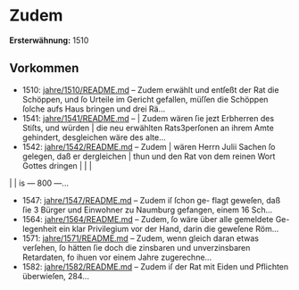 # Zudem

**Ersterwähnung:** 1510

## Vorkommen
- 1510: [jahre/1510/README.md](../jahre/1510/README.md) – Zudem erwählt und entſeßt der Rat die
Schöppen, und ſo Urteile im Gericht gefallen, müſſen die
Schöppen ſolche aufs Haus bringen und drei Rä...
- 1541: [jahre/1541/README.md](../jahre/1541/README.md) – |
Zudem wären ſie jezt Erbherren des Stiſts, und würden |
die neu erwählten Rats3perſonen an ihrem Amte gehindert,
desgleichen wäre des alte...
- 1542: [jahre/1542/README.md](../jahre/1542/README.md) – Zudem |
wären Herrn Julii Sachen ſo gelegen, daß er dergleichen |
thun und den Rat von dem reinen Wort Gottes dringen |
|
|


|
|
is
— 800 —...
- 1547: [jahre/1547/README.md](../jahre/1547/README.md) – Zudem iſ ſchon ge-
flagt geweſen, daß ſie 3 Bürger und Einwohner zu
Naumburg gefangen, einem 16 Sch...
- 1564: [jahre/1564/README.md](../jahre/1564/README.md) – Zudem, ſo wäre über alle gemeldete Ge-
legenheit ein klar Privilegium vor der Hand, darin die
geweſene Röm...
- 1571: [jahre/1571/README.md](../jahre/1571/README.md) – Zudem, wenn gleich daran etwas verſehen, ſo hätten ſie
doch die zinsbaren und unverzinsbaren Retardaten, fo ihuen
vor einem Jahre zugerechne...
- 1582: [jahre/1582/README.md](../jahre/1582/README.md) – Zudem iſ der Rat mit Eiden
und Pflichten überwieſen, 284...
